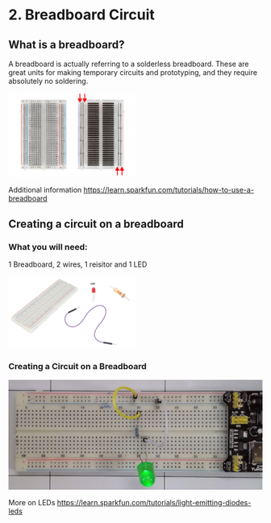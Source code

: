 # 2. Breadboard Circuit




## What is a breadboard?
A breadboard is actually referring to a solderless breadboard. These are great units for making temporary circuits and prototyping, and they require absolutely no soldering.

<img src="breadboad.jpg" width="50%" height="50%">

Additional information https://learn.sparkfun.com/tutorials/how-to-use-a-breadboard

## Creating a circuit on a breadboard

### What you will need: 
1 Breadboard, 2 wires, 1 reisitor and 1 LED

<img src="whatisneeded.png" width="50%" height="50%">

### Creating a Circuit on a Breadboard

![LED](BBLED.jpg)

More on LEDs https://learn.sparkfun.com/tutorials/light-emitting-diodes-leds
